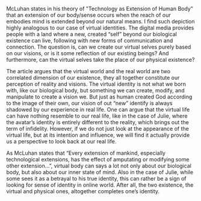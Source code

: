 
McLuhan states in his theory of "Technology as Extension of Human Body” that an extension of our body/sense occurs when the reach of our embodies mind is extended beyond our natural means. I find such depiction highly analogous to our case of virtual identities. The digital media provides people with a land where a new, created “self” beyond our biological existence can live, following with new forms of communication and connection. The question is, can we create our virtual selves purely based on our visions, or is it some reflection of our existing beings? And furthermore, can the virtual selves take the place of our physical existence?

The article argues that the virtual world and the real world are two correlated dimension of our existence, they all together constitute our perception of reality and visions. The virtual identity is not what we born with, like our biological body, but something we can create, modify, and manipulate to create a vision we. But just as human created God according to the image of their own, our vision of out “new” identify is always shadowed by our experience in real life. One can argue that the virtual life can have nothing resemble to our real life, like in the case of Julie, where the avatar’s identity is entirely different to the reality, which brings out the term of infidelity. However, if we do not just look at the appearance of the virtual life, but at its intention and influence, we will find it actually provide us a perspective to look back at our real life.

As McLuhan states that “Every extension of mankind, especially technological extensions, has the effect of amputating or modifying some other extension…”, virtual body can says a lot not only about our biological body, but also about our inner state of mind. Also in the case of Julie, while some sees it as a betrayal to his true identity, this can rather be a sign of looking for sense of identity in online world. After all, the two existence, the virtual and physical ones, altogether completes one’s identity. 
